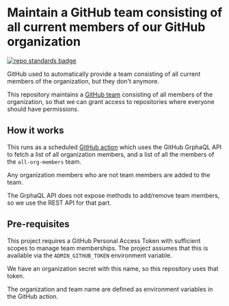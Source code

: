 # Maintain a GitHub team consisting of all current members of our GitHub organization

[![repo standards badge](https://img.shields.io/badge/dynamic/json?color=blue&style=for-the-badge&logo=github&label=MoJ%20Compliant&query=%24.data%5B%3F%28%40.name%20%3D%3D%20%22all-org-members-github-team%22%29%5D.status&url=https%3A%2F%2Foperations-engineering-reports.cloud-platform.service.justice.gov.uk%2Fgithub_repositories)](https://operations-engineering-reports.cloud-platform.service.justice.gov.uk/github_repositories#all-org-members-github-team "Link to report")

GitHub used to automatically provide a team consisting of all current members of the organization, but they don't anymore.

This repository maintains a [GitHub team](https://github.com/orgs/ministryofjustice/teams/all-org-members) consisting of all members of the organization, so that we can grant access to repositories where everyone should have permissions.

## How it works

This runs as a scheduled [GitHub action](./github/workflows/add-missing-members.yml) which uses the GitHub GrphaQL API to fetch a list of all organization members, and a list of all the members of the `all-org-members` team.

Any organization members who are not team members are added to the team.

The GrphaQL API does not expose methods to add/remove team members, so we use the REST API for that part.

## Pre-requisites

This project requires a GitHub Personal Access Token with sufficient scopes to manage team memberships. The project assumes that this is available via the `ADMIN_GITHUB_TOKEN` environment variable.

We have an organization secret with this name, so this repository uses that token.

The organization and team name are defined as environment variables in the GitHub action.
